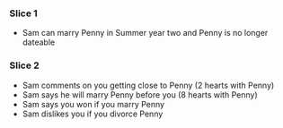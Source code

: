 ### Slice 1
- Sam can marry Penny in Summer year two and Penny is no longer dateable

### Slice 2
- Sam comments on you getting close to Penny (2 hearts with Penny)
- Sam says he will marry Penny before you (8 hearts with Penny)
- Sam says you won if you marry Penny
- Sam dislikes you if you divorce Penny